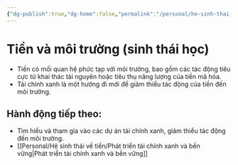 ```yaml
---
{"dg-publish":true,"dg-home":false,"permalink":"/personal/he-sinh-thai-ve-tien/tien-va-moi-truong-sinh-thai-hoc/","dgPassFrontmatter":true,"noteIcon":"","updated":"2025-01-14T22:28:26.547+07:00"}
---
```



# Tiền và môi trường (sinh thái học)
- Tiền có mối quan hệ phức tạp với môi trường, bao gồm các tác động tiêu cực từ khai thác tài nguyên hoặc tiêu thụ năng lượng của tiền mã hóa.
- Tài chính xanh là một hướng đi mới để giảm thiểu tác động của tiền đến môi trường.

## Hành động tiếp theo:
- Tìm hiểu và tham gia vào các dự án tài chính xanh, giảm thiểu tác động đến môi trường.
- [[Personal/Hệ sinh thái về tiền/Phát triển tài chính xanh và bền vững\|Phát triển tài chính xanh và bền vững]]